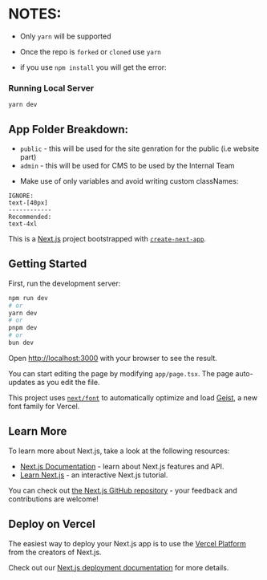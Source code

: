  # NOTES:

 * Only `yarn` will be supported
 - Once the repo is `forked` or `cloned` use `yarn`
 * if you use `npm install` you will get the error:

 ### Running Local Server
 ```
 yarn dev
 ```

 ## App Folder Breakdown:
 - `public` - this will be used for the site genration for the public (i.e website part)
 - `admin` - this will be used for CMS to be used by the Internal Team

 * Make use of only variables and avoid writing custom classNames:
 ```
 IGNORE:
 text-[40px] 
 ------------
 Recommended:
 text-4xl
 ```
 
 <!-- BELOW IS THE DEFAULT README (Can be Ignored) -->

This is a [Next.js](https://nextjs.org) project bootstrapped with [`create-next-app`](https://nextjs.org/docs/app/api-reference/cli/create-next-app).

## Getting Started

First, run the development server:

```bash
npm run dev
# or
yarn dev
# or
pnpm dev
# or
bun dev
```

Open [http://localhost:3000](http://localhost:3000) with your browser to see the result.

You can start editing the page by modifying `app/page.tsx`. The page auto-updates as you edit the file.

This project uses [`next/font`](https://nextjs.org/docs/app/building-your-application/optimizing/fonts) to automatically optimize and load [Geist](https://vercel.com/font), a new font family for Vercel.

## Learn More

To learn more about Next.js, take a look at the following resources:

- [Next.js Documentation](https://nextjs.org/docs) - learn about Next.js features and API.
- [Learn Next.js](https://nextjs.org/learn) - an interactive Next.js tutorial.

You can check out [the Next.js GitHub repository](https://github.com/vercel/next.js) - your feedback and contributions are welcome!

## Deploy on Vercel

The easiest way to deploy your Next.js app is to use the [Vercel Platform](https://vercel.com/new?utm_medium=default-template&filter=next.js&utm_source=create-next-app&utm_campaign=create-next-app-readme) from the creators of Next.js.

Check out our [Next.js deployment documentation](https://nextjs.org/docs/app/building-your-application/deploying) for more details.
